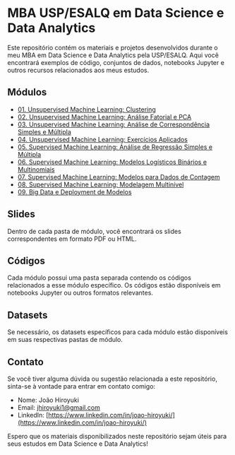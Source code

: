 # MBA USP/ESALQ em Data Science e Data Analytics

Este repositório contém os materiais e projetos desenvolvidos durante o meu MBA em Data Science e Data Analytics pela USP/ESALQ. Aqui você encontrará exemplos de código, conjuntos de dados, notebooks Jupyter e outros recursos relacionados aos meus estudos.

## Módulos

- [01. Unsupervised Machine Learning: Clustering](./01_Unsupervised_ML_Clustering)
- [02. Unsupervised Machine Learning: Análise Fatorial e PCA](./02_Unsupervised_ML_Fatorial_PCA)
- [03. Unsupervised Machine Learning: Análise de Correspondência Simples e Múltipla](./03_Unsupervised_ML_Anacor_MCA)
- [04. Unsupervised Machine Learning: Exercícios Aplicados](./04_Unsupervised_ML_Examples)
- [05. Supervised Machine Learning: Análise de Regressão Simples e Múltipla](./05_Supervised_ML_Linear)
- [06. Supervised Machine Learning: Modelos Logísticos Binários e Multinomiais](./06_Supervised_ML_Logistic)
- [07. Supervised Machine Learning: Modelos para Dados de Contagem](./07_Supervised_ML_Count_Data)
- [08. Supervised Machine Learning: Modelagem Multinível ](./08_Supervised_ML_Multilevel)
- [09. Big Data e Deployment de Modelos](./09_Big_Data_Deployment)

## Slides

Dentro de cada pasta de módulo, você encontrará os slides correspondentes em formato PDF ou HTML.

## Códigos

Cada módulo possui uma pasta separada contendo os códigos relacionados a esse módulo específico. Os códigos estão disponíveis em notebooks Jupyter ou outros formatos relevantes.

## Datasets

Se necessário, os datasets específicos para cada módulo estão disponíveis em suas respectivas pastas de módulo.



## Contato

Se você tiver alguma dúvida ou sugestão relacionada a este repositório, sinta-se à vontade para entrar em contato comigo:

- Nome: João Hiroyuki
- Email: jhiroyuki1@gmail.com
- LinkedIn: [https://www.linkedin.com/in/joao-hiroyuki/](https://www.linkedin.com/in/joao-hiroyuki/)

Espero que os materiais disponibilizados neste repositório sejam úteis para seus estudos em Data Science e Data Analytics!